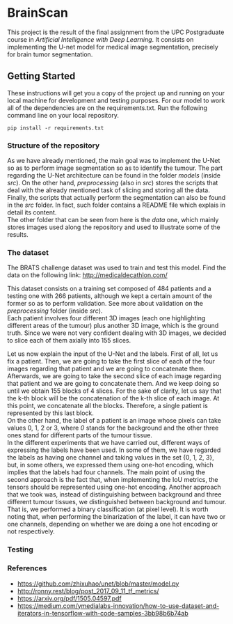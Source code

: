 # BrainScan

This project is the result of the final assignment from the UPC Postgraduate course in _Artificial Intelligence with Deep Learning_.
It consists on implementing the U-net model for medical image segmentation, precisely for brain tumor segmentation.

## Getting Started

These instructions will get you a copy of the project up and running on your local machine for development and testing purposes. For our model to work all of the dependencies are on the requirements.txt.
Run the following command line on your local repository.
```
pip install -r requirements.txt
```

### Structure of the repository
As we have already mentioned, the main goal was to implement the U-Net so as to perform image segmentation so as to identify the tumour. The part regarding the U-Net architecture can be found in the folder _models_ (inside _src_). On the other hand, _preprocessing_ (also in _src_) stores the scripts that deal with the already mentioned task of slicing and storing all the data. Finally, the scripts that actually perform the segmentation can also be found in the _src_ folder. In fact, such folder contains a README file which explais in detail its content.\
The other folder that can be seen from here is the _data_ one, which mainly stores images used along the repository and used to illustrate some of the results.


### The dataset
The BRATS challenge dataset was used to train and test this model. Find the data on the following link:
http://medicaldecathlon.com/

This dataset consists on a training set composed of 484 patients and a testing one with 266 patients, although we kept a certain amount of the former so as to perform validation. See more about validation on the _preprocessing_ folder (inside _src_).\
Each patient involves four different 3D images (each one highlighting different areas of the tumour) plus another 3D image, which is the ground truth. Since we were not very confident dealing with 3D images, we decided to slice each of them axially into 155 slices.

Let us now explain the input of the U-Net and the labels. First of all, let us fix a patient. Then, we are going to take the first slice of each of the four images regarding that patient and we are going to concatenate them. Afterwards, we are going to take the second slice of each image regarding that patient and we are going to concatenate them. And we keep doing so until we obtain 155 blocks of 4 slices. For the sake of clarity, let us say that the k-th block will be the concatenation of the k-th slice of each image. At this point, we concatenate all the blocks. Therefore, a single patient is represented by this last block.\
On the other hand, the label of a patient is an image whose pixels can take values 0, 1, 2 or 3, where _0_ stands for the background and the other three ones stand for different parts of the tumour tissue.\
In the different experiments that we have carried out, different ways of expressing the labels have been used. In some of them, we have regarded the labels as having one channel and taking values in the set {0, 1, 2, 3}, but, in some others, we expressed them using one-hot encoding, which implies that the labels had four channels. The main point of using the second approach is the fact that, when implementing the IoU metrics, the tensors should be represented using one-hot encoding. Another approach that we took was, instead of distinguishing between background and three different tumour tissues, we distinguished between background and tumour. That is, we performed a binary classification (at pixel level). It is worth noting that, when performing the binarization of the label, it can have two or one channels, depending on whether we are doing a one hot encoding or not respectively.


### Testing


### References
* https://github.com/zhixuhao/unet/blob/master/model.py
* http://ronny.rest/blog/post_2017_09_11_tf_metrics/
* https://arxiv.org/pdf/1505.04597.pdf
* https://medium.com/ymedialabs-innovation/how-to-use-dataset-and-iterators-in-tensorflow-with-code-samples-3bb98b6b74ab
